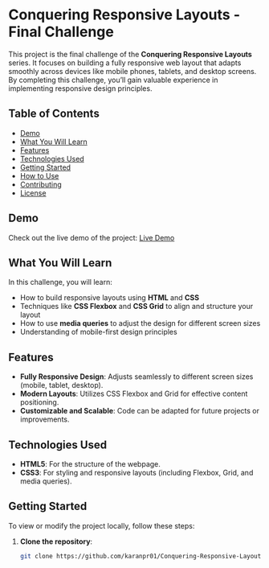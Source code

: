 # Conquering Responsive Layouts - Final Challenge

This project is the final challenge of the **Conquering Responsive Layouts** series. It focuses on building a fully responsive web layout that adapts smoothly across devices like mobile phones, tablets, and desktop screens. By completing this challenge, you’ll gain valuable experience in implementing responsive design principles.

## Table of Contents
- [Demo](#demo)
- [What You Will Learn](#what-you-will-learn)
- [Features](#features)
- [Technologies Used](#technologies-used)
- [Getting Started](#getting-started)
- [How to Use](#how-to-use)
- [Contributing](#contributing)
- [License](#license)

## Demo
Check out the live demo of the project: [Live Demo](https://responsivelayoutfinalchallenage.netlify.app)  


## What You Will Learn
In this challenge, you will learn:
- How to build responsive layouts using **HTML** and **CSS**
- Techniques like **CSS Flexbox** and **CSS Grid** to align and structure your layout
- How to use **media queries** to adjust the design for different screen sizes
- Understanding of mobile-first design principles

## Features
- **Fully Responsive Design**: Adjusts seamlessly to different screen sizes (mobile, tablet, desktop).
- **Modern Layouts**: Utilizes CSS Flexbox and Grid for effective content positioning.
- **Customizable and Scalable**: Code can be adapted for future projects or improvements.

## Technologies Used
- **HTML5**: For the structure of the webpage.
- **CSS3**: For styling and responsive layouts (including Flexbox, Grid, and media queries).

## Getting Started

To view or modify the project locally, follow these steps:

1. **Clone the repository**:

   ```bash
   git clone https://github.com/karanpr01/Conquering-Responsive-Layouts-final-challenage.git
